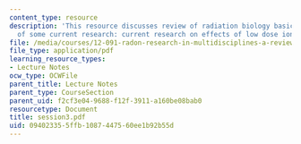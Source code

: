 ```yaml
---
content_type: resource
description: 'This resource discusses review of radiation biology basics and Examples
  of some current research: current research on effects of low dose ionizing radiation.'
file: /media/courses/12-091-radon-research-in-multidisciplines-a-review-january-iap-2007/094023355ffb1087447560ee1b92b55d_session3.pdf
file_type: application/pdf
learning_resource_types:
- Lecture Notes
ocw_type: OCWFile
parent_title: Lecture Notes
parent_type: CourseSection
parent_uid: f2cf3e04-9688-f12f-3911-a160be08bab0
resourcetype: Document
title: session3.pdf
uid: 09402335-5ffb-1087-4475-60ee1b92b55d
---
```

